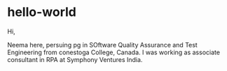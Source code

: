 # hello-world

Hi,

Neema here, persuing pg in SOftware Quality Assurance and Test Engineering from conestoga College, Canada.
I was working as associate consultant in RPA at Symphony Ventures India.
